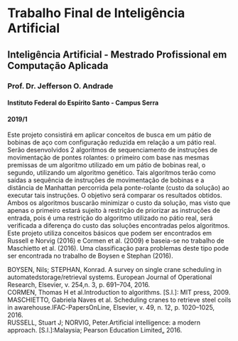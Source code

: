 ﻿# Trabalho Final de Inteligência Artificial  
## Inteligência Artificial - Mestrado Profissional em Computação Aplicada  
### Prof. Dr. Jefferson O. Andrade  
#### Instituto Federal do Espírito Santo - Campus Serra  
#### 2019/1  

Este projeto consistirá em aplicar conceitos de busca em um pátio de bobinas de aço com configuração reduzida em relação a um pátio real. Serão desenvolvidos 2 algoritmos de sequenciamento de instruções de movimentação de pontes rolantes: o primeiro com base nas mesmas premissas de um algoritmo utilizado em um pátio de bobinas real, o segundo, utilizando um algoritmo genético. Tais algoritmos terão como saídas a sequência de instruções de movimentação de bobinas e a distância de Manhattan percorrida pela ponte-rolante (custo da solução) ao executar tais instruções.
O objetivo será comparar os resultados obtidos. Ambos os algoritmos buscarão minimizar o custo da solução, mas visto que apenas o primeiro estará sujeito à restrição de priorizar as instruções de entrada, pois é uma restrição do algoritmo utilizado no pátio real, será verificada a diferença do custo das soluções encontradas pelos algoritmos.
Este projeto utiliza conceitos básicos que podem ser encontrados em Russell e Norvig (2016) e Cormen et al. (2009) e baseia-se no trabalho de Maschietto et al. (2016). Uma classificação para problemas deste tipo pode ser encontrada no trabalho de Boysen e Stephan (2016).

BOYSEN, Nils; STEPHAN, Konrad. A survey on single crane scheduling in automatedstorage/retrieval systems. European Journal of Operational Research, Elsevier, v. 254,n. 3, p. 691–704, 2016.  
CORMEN, Thomas H et al.Introduction to algorithms. [S.l.]: MIT press, 2009.  
MASCHIETTO, Gabriela Naves et al. Scheduling cranes to retrieve steel coils in awarehouse.IFAC-PapersOnLine, Elsevier, v. 49, n. 12, p. 1020–1025, 2016.  
RUSSELL, Stuart J; NORVIG, Peter.Artificial intelligence: a modern approach. [S.l.]:Malaysia; Pearson Education Limited„ 2016.  
